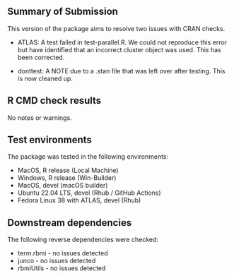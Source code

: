 ## Summary of Submission

This version of the package aims to resolve two issues with CRAN checks.

- ATLAS: A test failed in test-parallel.R. We could not reproduce this error but have identified that an incorrect 
  cluster object was used. This has been corrected.
  
- donttest: A NOTE due to a .stan file that was left over after testing. This is now cleaned up.

## R CMD check results

No notes or warnings.

## Test environments

The package was tested in the following environments:

- MacOS, R release (Local Machine)
- Windows, R release (Win-Builder)
- MacOS, devel (macOS builder)
- Ubuntu 22.04 LTS, devel (Rhub / GitHub Actions)
- Fedora Linux 38 with ATLAS, devel (Rhub)

## Downstream dependencies

The following reverse dependencies were checked:

- term.rbmi - no issues detected
- junco - no issues detected
- rbmiUtils - no issues detected
